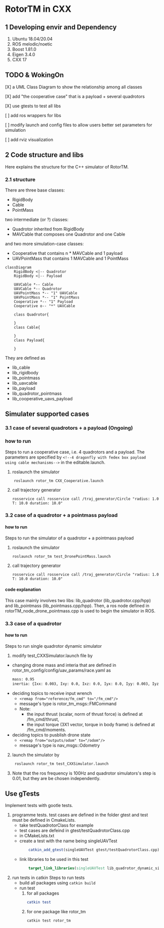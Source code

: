 # RotorTM in CXX

## 1 Developing envir and Dependency
1. Ubuntu 18.04/20.04
2. ROS melodic/noetic
3. Boost 1.81.0
4. Eigen 3.4.0
5. CXX 17

## TODO & WokingOn
[X] a UML Class Diagram to show the relationship among all classes

[X] add "the cooperative case" that is a payload + several quadrotors

[X] use gtests to test all libs

[ ] add ros wrappers for libs

[ ] modify launch and config files to allow users better set parameters for simulation

[ ] add rviz visualization


## 2 Code structure and libs
Here explains the structure for the C++ simulator of RotorTM.

### 2.1 structure
There are three base classes:
- RigidBody
- Cable
- PointMass

two intermediate (or ?) classes:
- Quadrotor inherited from RigidBody
- MAVCable that composes one Quadrotor and one Cable

and two more simulation-case classes:
- Cooperative that contains n * MAVCable and 1 payload
- UAVPointMass that contains 1 MAVCable and 1 PointMass


```mermaid
classDiagram
    RigidBody <|-- Quadrotor
    RigidBody <|-- Payload

    UAVCable *-- Cable
    UAVCable *-- Quadrotor
    UAVPointMass *-- "1" UAVCable
    UAVPointMass *-- "1" PointMass
    Cooperative *-- "1" Payload
    Cooperative o-- "*" UAVCable

    class Quadrotor{
        
    }
    class Cable{
        
    }
    class Payload{
 
    }
```

They are defined as 
- lib_cable
- lib_rigidbody
- lib_pointmass
- lib_uavcable
- lib_payload
- lib_quadrotor_pointmass
- lib_cooperative_uavs_payload




## Simulater supported cases

### 3.1 case of several quadrotors + a payload (Ongoing)
### how to run
Steps to run a cooperative case, i.e. 4 quadrotors and a payload. The parameters are specified by ```<!--4 dragonfly with fedex box payload using cable mechanisms-->``` in the editable.launch.
1. roslaunch the simulator
```shell
    roslaunch rotor_tm CXX_Cooperative.launch 
```
2. call trajectory generator
      ```shell
      rosservice call rosservice call /traj_generator/Circle "radius: 1.0 T: 10.0 duration: 10.0" 
      ```   

### 3.2 case of a quadrotor + a pointmass payload

#### how to run
Steps to run the simulator of a quadrotor + a pointmass payload
1. roslaunch the simulator
      ```shell
      roslaunch rotor_tm test_DronePointMass.launch 
      ```
2. call trajectory generator
      ```shell
      rosservice call rosservice call /traj_generator/Circle "radius: 1.0 T: 10.0 duration: 10.0" 
      ```         
#### code explanation
This case mainly involves two libs: lib_quadrotor (lib_quadrotor.cpp/hpp) and lib_pointmass (lib_pointmass.cpp/hpp). Then, a ros node defined in rotorTM_node_drone_pointmass.cpp is used to begin the simulator in ROS.


### 3.3 case of a quadrotor

#### how to run
Steps to run single quadrotor dynamic simulator
1. modify test_CXXSimulator.launch file by
  - changing drone mass and interia that are defined in rotor_tm_config/config/uav_params/race.yaml as
      ```xml
      mass: 0.95
      inertia: {Ixx: 0.003, Ixy: 0.0, Ixz: 0.0, Iyx: 0.0, Iyy: 0.003, Iyz: 0.0, Izx: 0.0, Izy: 0.0, Izz: 0.004}
      ```
  - deciding topics to receive input wrench 
    - ```<remap from="reference/fm_cmd" to="/fm_cmd"/>```
    - message's type is rotor_tm_msgs::FMCommand
    - Note: 
      - the input thrust (scalar, norm of thrust force) is defined at /fm_cmd/thrust, 
      - the input torque (3X1 vector, torque in body frame) is defined at /fm_cmd/moments.
  - deciding topics to pusblish drone state
    - ```<remap from="outputs/odom" to="/odom"/>```
    - message's type is nav_msgs::Odometry
2. launch the simulator by
    ```bash
     roslaunch rotor_tm test_CXXSimulator.launch
    ```
3. Note that the ros frequency is 100Hz and quadrotor simulators's step is 0.01, but they are be chosen independently.





## Use gTests
Implement tests with gootle tests.

1. programme tests.
  test cases are defined in the folder gtest and test must be defined in CmakeLists.
    - take testQuadrotorClass for example
    - test cases are defeind in  gtest/testQuadrotorClass.cpp
    - in CMakeLists.txt
    - create a test with the name being singleUAVTest
        ```cmake
            catkin_add_gtest(singleUAVTest gtest/testQuadrotorClass.cpp)
        ```
    - link libraries to be used in this test
        ```cmake
            target_link_libraries(singleUAVTest lib_quadrotor_dynamic_simulator ${catkin_LIBRARIES} Eigen3::Eigen Boost::program_options)
        ```
2. run tests in catkin
Steps to run tests 
    - build all packages using ```catkin build```
    - run test
      1. for all packages
          ```cmake
          catkin test
          ```
      2. for one package like rotor_tm 
          ```
          catkin test rotor_tm
          ```
  
